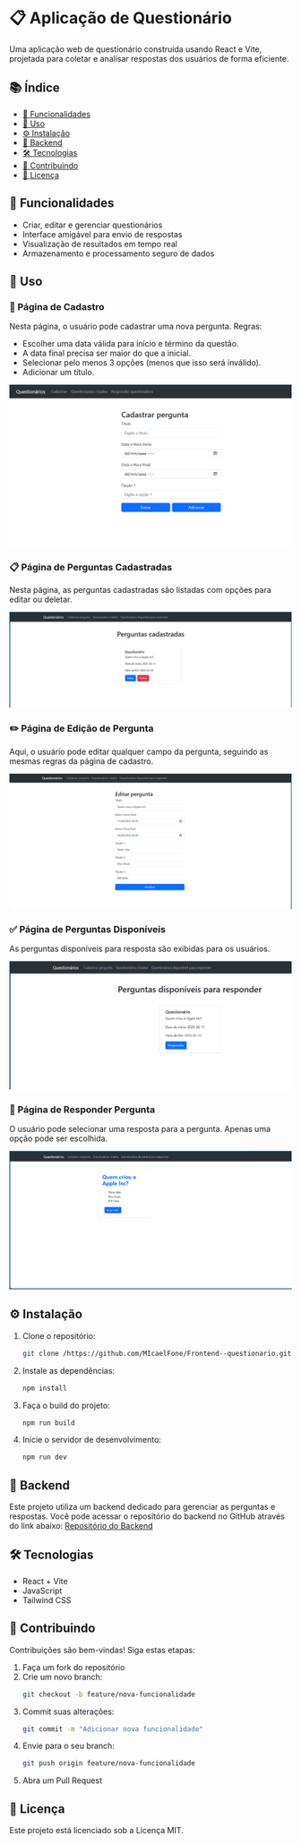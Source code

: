 # 📋 Aplicação de Questionário

Uma aplicação web de questionário construída usando React e Vite, projetada para coletar e analisar respostas dos usuários de forma eficiente.

## 📚 Índice
- [🚀 Funcionalidades](#-funcionalidades)
- [🎯 Uso](#-uso)
- [⚙️ Instalação](#-instalação)
- [🔗 Backend](#-backend)
- [🛠️ Tecnologias](#-tecnologias)
- [🤝 Contribuindo](#-contribuindo)
- [📜 Licença](#-licença)

## 🚀 Funcionalidades
- Criar, editar e gerenciar questionários
- Interface amigável para envio de respostas
- Visualização de resultados em tempo real
- Armazenamento e processamento seguro de dados

## 🎯 Uso
### 📄 Página de Cadastro
Nesta página, o usuário pode cadastrar uma nova pergunta. Regras:
- Escolher uma data válida para início e término da questão.
- A data final precisa ser maior do que a inicial.
- Selecionar pelo menos 3 opções (menos que isso será inválido).
- Adicionar um título.

![Cadastro de Pergunta](./src/images/cadastro.png)

### 📋 Página de Perguntas Cadastradas
Nesta página, as perguntas cadastradas são listadas com opções para editar ou deletar.

![Perguntas Cadastradas](./src/images/perguntas_cadastrada.png)

### ✏️ Página de Edição de Pergunta
Aqui, o usuário pode editar qualquer campo da pergunta, seguindo as mesmas regras da página de cadastro.

![Edição de Pergunta](./src/images/editar_pergunta.png)

### ✅ Página de Perguntas Disponíveis
As perguntas disponíveis para resposta são exibidas para os usuários.

![Perguntas Disponíveis](./src/images/perguntas_diponiveis_para_responder.png)

### 📝 Página de Responder Pergunta
O usuário pode selecionar uma resposta para a pergunta. Apenas uma opção pode ser escolhida.

![Responder Pergunta](./src/images/pagina_responder_pergunta.png)

## ⚙️ Instalação
1. Clone o repositório:
   ```bash
   git clone /https://github.com/MIcaelFone/Frontend--questionario.git
   ```

2. Instale as dependências:
   ```bash
   npm install
   ```
3. Faça o build do projeto:
   ```bash
   npm run build
   ```
4. Inicie o servidor de desenvolvimento:
   ```bash
   npm run dev
   ```
## 🔗 Backend
Este projeto utiliza um backend dedicado para gerenciar as perguntas e respostas. Você pode acessar o repositório do backend no GitHub através do link abaixo:
[Repositório do Backend](https://github.com/MIcaelFone/Backend-questionario)

## 🛠️ Tecnologias
- React + Vite
- JavaScript
- Tailwind CSS


## 🤝 Contribuindo
Contribuições são bem-vindas! Siga estas etapas:
1. Faça um fork do repositório
2. Crie um novo branch:
   ```bash
   git checkout -b feature/nova-funcionalidade
   ```
3. Commit suas alterações:
   ```bash
   git commit -m "Adicionar nova funcionalidade"
   ```
4. Envie para o seu branch:
   ```bash
   git push origin feature/nova-funcionalidade
   ```
5. Abra um Pull Request

## 📜 Licença
Este projeto está licenciado sob a Licença MIT.
